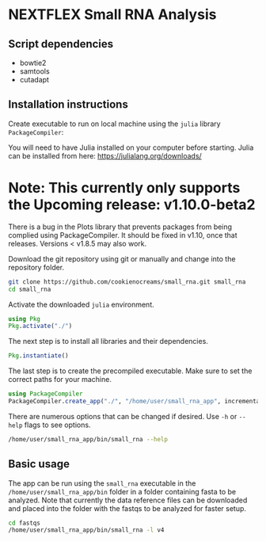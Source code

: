 # NEXTFLEX Small RNA Analysis

## Script dependencies
- bowtie2
- samtools
- cutadapt
  
## Installation instructions

Create executable to run on local machine using the `julia` library `PackageCompiler`:

You will need to have Julia installed on your computer before starting. Julia can be installed from here: https://julialang.org/downloads/

 # Note: This currently only supports the Upcoming release: v1.10.0-beta2
 There is a bug in the Plots library that prevents packages from being complied using PackageCompiler.
 It should be fixed in v1.10, once that releases. Versions < v1.8.5 may also work.

Download the git repository using git or manually and change into the repository folder.
```bash
git clone https://github.com/cookienocreams/small_rna.git small_rna
cd small_rna
```
Activate the downloaded `julia` environment.
```julia
using Pkg
Pkg.activate("./")
```
The next step is to install all libraries and their dependencies.
```julia
Pkg.instantiate()
```

The last step is to create the precompiled executable. Make sure to set the correct paths for your machine.

```julia
using PackageCompiler
PackageCompiler.create_app("./", "/home/user/small_rna_app", incremental=true, precompile_execution_file="./src/small_rna.jl", include_lazy_artifacts=true)
```

There are numerous options that can be changed if desired. Use `-h` or `--help` flags to see options.

```bash
/home/user/small_rna_app/bin/small_rna --help
```

## Basic usage

The app can be run using the `small_rna` executable in the `/home/user/small_rna_app/bin` folder in a folder containing fasta to be analyzed. Note that currently the data reference files can be downloaded and placed into the folder with the fastqs to be analyzed for faster setup.

```bash
cd fastqs
/home/user/small_rna_app/bin/small_rna -l v4
```
